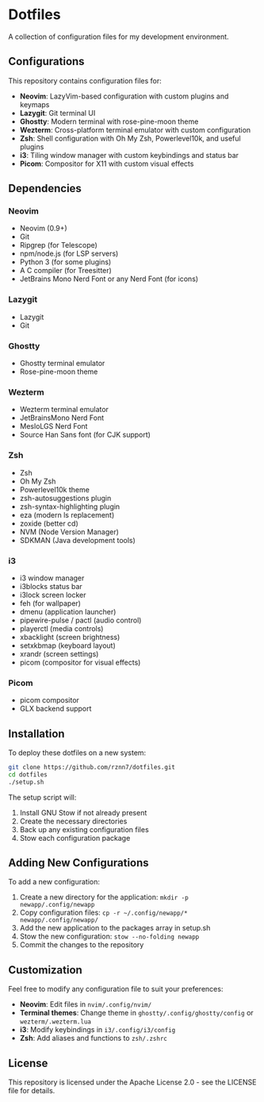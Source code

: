 # Dotfiles

A collection of configuration files for my development environment.

## Configurations

This repository contains configuration files for:

- **Neovim**: LazyVim-based configuration with custom plugins and keymaps
- **Lazygit**: Git terminal UI
- **Ghostty**: Modern terminal with rose-pine-moon theme
- **Wezterm**: Cross-platform terminal emulator with custom configuration
- **Zsh**: Shell configuration with Oh My Zsh, Powerlevel10k, and useful plugins
- **i3**: Tiling window manager with custom keybindings and status bar
- **Picom**: Compositor for X11 with custom visual effects

## Dependencies

### Neovim

- Neovim (0.9+)
- Git
- Ripgrep (for Telescope)
- npm/node.js (for LSP servers)
- Python 3 (for some plugins)
- A C compiler (for Treesitter)
- JetBrains Mono Nerd Font or any Nerd Font (for icons)

### Lazygit

- Lazygit
- Git

### Ghostty

- Ghostty terminal emulator
- Rose-pine-moon theme

### Wezterm

- Wezterm terminal emulator
- JetBrainsMono Nerd Font
- MesloLGS Nerd Font
- Source Han Sans font (for CJK support)

### Zsh

- Zsh
- Oh My Zsh
- Powerlevel10k theme
- zsh-autosuggestions plugin
- zsh-syntax-highlighting plugin
- eza (modern ls replacement)
- zoxide (better cd)
- NVM (Node Version Manager)
- SDKMAN (Java development tools)

### i3

- i3 window manager
- i3blocks status bar
- i3lock screen locker
- feh (for wallpaper)
- dmenu (application launcher)
- pipewire-pulse / pactl (audio control)
- playerctl (media controls)
- xbacklight (screen brightness)
- setxkbmap (keyboard layout)
- xrandr (screen settings)
- picom (compositor for visual effects)

### Picom

- picom compositor
- GLX backend support

## Installation

To deploy these dotfiles on a new system:

```bash
git clone https://github.com/rznn7/dotfiles.git
cd dotfiles
./setup.sh
```

The setup script will:

1. Install GNU Stow if not already present
2. Create the necessary directories
3. Back up any existing configuration files
4. Stow each configuration package

## Adding New Configurations

To add a new configuration:

1. Create a new directory for the application: `mkdir -p newapp/.config/newapp`
2. Copy configuration files: `cp -r ~/.config/newapp/* newapp/.config/newapp/`
3. Add the new application to the packages array in setup.sh
4. Stow the new configuration: `stow --no-folding newapp`
5. Commit the changes to the repository

## Customization

Feel free to modify any configuration file to suit your preferences:

- **Neovim**: Edit files in `nvim/.config/nvim/`
- **Terminal themes**: Change theme in `ghostty/.config/ghostty/config` or `wezterm/.wezterm.lua`
- **i3**: Modify keybindings in `i3/.config/i3/config`
- **Zsh**: Add aliases and functions to `zsh/.zshrc`

## License

This repository is licensed under the Apache License 2.0 - see the LICENSE file for details.
